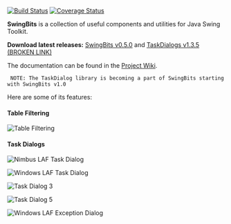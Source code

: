 [![Build Status](https://travis-ci.org/eugener/oxbow.png?branch=master)](https://travis-ci.org/eugener/oxbow)
[![Coverage Status](https://coveralls.io/repos/eugener/oxbow/badge.png)](https://coveralls.io/r/eugener/oxbow)

**SwingBits** is a collection of useful components and utilities for Java Swing Toolkit. 
  
**Download latest releases:**
  [SwingBits v0.5.0](http://oxbow.googlecode.com/files/swing-bits-0.5.0.zip) and
  [TaskDialogs v1.3.5 (BROKEN LINK)](http://oxbow.googlecode.com/files/task-dialog-1.3.5.zip) 

The documentation can be found in the [Project Wiki](https://github.com/eugener/oxbow/wiki/_pages).   

```
 NOTE: The TaskDialog library is becoming a part of SwingBits starting with SwingBits v1.0 
```

Here are some of its features:
   
#### Table Filtering

![Table Filtering](https://github.com/eugener/oxbow/wiki/images/TableFiltering-seach-actions.png)

#### Task Dialogs    

![Nimbus LAF Task Dialog](https://github.com/eugener/oxbow/wiki/images/TaskDialog-error-metal.png)

![Windows LAF Task Dialog](https://github.com/eugener/oxbow/wiki/images/TaskDialog-error-win.png)

![Task Dialog 3](https://github.com/eugener/oxbow/wiki/images/TaskDialog-error-mac.png)

![Task Dialog 5](https://github.com/eugener/oxbow/wiki/images/TaskDialog-commandLinks-win.png)

![Windows LAF Exception Dialog](https://github.com/eugener/oxbow/wiki/images/TaskDialog-exception-win.jpg)
